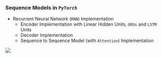 ### Sequence Models in `PyTorch`
- Recurrent Neural Network (`RNN`) Implementation
  - Encoder Implementation with Linear Hidden Units, `GRUs` and `LSTM` Units 
  - Decoder Implementation
  - Sequence to Sequence Model (with `Attention`) Implementation

![](MachineLearning/assets/SeqToSeq.png)
